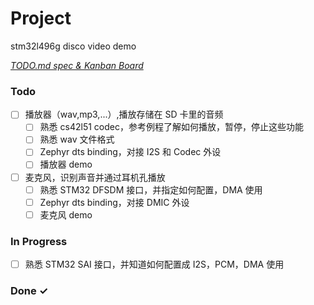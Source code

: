 # Project

stm32l496g disco video demo

<em>[TODO.md spec & Kanban Board](https://bit.ly/3fCwKfM)</em>

### Todo

- [ ] 播放器（wav,mp3,...）,播放存储在 SD 卡里的音频  
  - [ ] 熟悉 cs42l51 codec，参考例程了解如何播放，暂停，停止这些功能  
  - [ ] 熟悉 wav 文件格式  
  - [ ] Zephyr dts binding，对接 I2S 和 Codec 外设  
  - [ ] 播放器 demo  
- [ ] 麦克风，识别声音并通过耳机孔播放  
  - [ ] 熟悉 STM32 DFSDM 接口，并指定如何配置，DMA 使用  
  - [ ] Zephyr dts binding，对接 DMIC 外设  
  - [ ] 麦克风 demo  

### In Progress

  - [ ] 熟悉 STM32 SAI 接口，并知道如何配置成 I2S，PCM，DMA 使用  

### Done ✓



